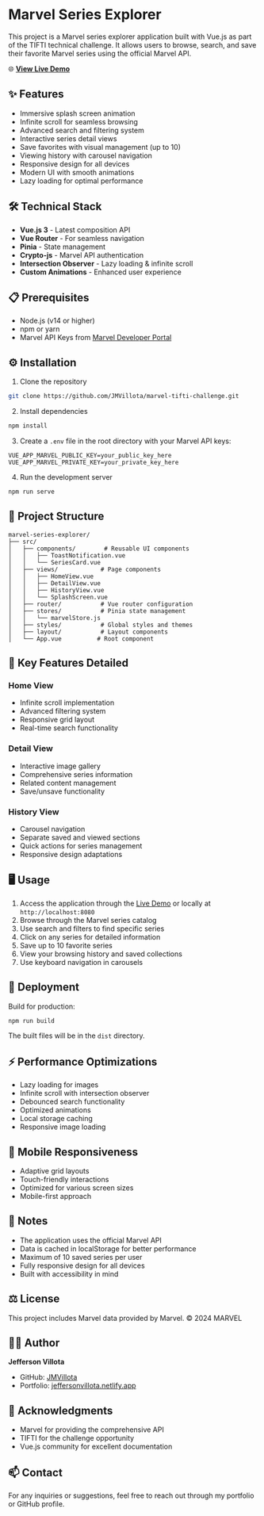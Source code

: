 # Marvel Series Explorer

This project is a Marvel series explorer application built with Vue.js as part of the TIFTI technical challenge. It allows users to browse, search, and save their favorite Marvel series using the official Marvel API.

🌐 **[View Live Demo](https://challenge-tifty.netlify.app/)**

## ✨ Features

- Immersive splash screen animation
- Infinite scroll for seamless browsing
- Advanced search and filtering system
- Interactive series detail views
- Save favorites with visual management (up to 10)
- Viewing history with carousel navigation
- Responsive design for all devices
- Modern UI with smooth animations
- Lazy loading for optimal performance

## 🛠️ Technical Stack

- **Vue.js 3** - Latest composition API
- **Vue Router** - For seamless navigation
- **Pinia** - State management
- **Crypto-js** - Marvel API authentication
- **Intersection Observer** - Lazy loading & infinite scroll
- **Custom Animations** - Enhanced user experience

## 📋 Prerequisites

- Node.js (v14 or higher)
- npm or yarn
- Marvel API Keys from [Marvel Developer Portal](https://developer.marvel.com/)

## ⚙️ Installation

1. Clone the repository
```bash
git clone https://github.com/JMVillota/marvel-tifti-challenge.git
```

2. Install dependencies
```bash
npm install
```

3. Create a `.env` file in the root directory with your Marvel API keys:
```env
VUE_APP_MARVEL_PUBLIC_KEY=your_public_key_here
VUE_APP_MARVEL_PRIVATE_KEY=your_private_key_here
```

4. Run the development server
```bash
npm run serve
```

## 🔧 Project Structure

```
marvel-series-explorer/
├── src/
│   ├── components/        # Reusable UI components
│   │   ├── ToastNotification.vue
│   │   └── SeriesCard.vue
│   ├── views/            # Page components
│   │   ├── HomeView.vue
│   │   ├── DetailView.vue
│   │   ├── HistoryView.vue
│   │   └── SplashScreen.vue
│   ├── router/           # Vue router configuration
│   ├── stores/           # Pinia state management
│   │   └── marvelStore.js
│   ├── styles/           # Global styles and themes
│   ├── layout/           # Layout components
│   └── App.vue          # Root component
```

## 🎯 Key Features Detailed

### Home View
- Infinite scroll implementation
- Advanced filtering system
- Responsive grid layout
- Real-time search functionality

### Detail View
- Interactive image gallery
- Comprehensive series information
- Related content management
- Save/unsave functionality

### History View
- Carousel navigation
- Separate saved and viewed sections
- Quick actions for series management
- Responsive design adaptations

## 🖥️ Usage

1. Access the application through the [Live Demo](https://challenge-tifty.netlify.app/) or locally at `http://localhost:8080`
2. Browse through the Marvel series catalog
3. Use search and filters to find specific series
4. Click on any series for detailed information
5. Save up to 10 favorite series
6. View your browsing history and saved collections
7. Use keyboard navigation in carousels

## 🚀 Deployment

Build for production:
```bash
npm run build
```
The built files will be in the `dist` directory.

## ⚡ Performance Optimizations

- Lazy loading for images
- Infinite scroll with intersection observer
- Debounced search functionality
- Optimized animations
- Local storage caching
- Responsive image loading

## 📱 Mobile Responsiveness

- Adaptive grid layouts
- Touch-friendly interactions
- Optimized for various screen sizes
- Mobile-first approach

## 📝 Notes

- The application uses the official Marvel API
- Data is cached in localStorage for better performance
- Maximum of 10 saved series per user
- Fully responsive design for all devices
- Built with accessibility in mind

## ⚖️ License

This project includes Marvel data provided by Marvel. © 2024 MARVEL

## 👨‍💻 Author

**Jefferson Villota**
- GitHub: [JMVillota](http://github.com/JMVillota)
- Portfolio: [jeffersonvillota.netlify.app](https://jeffersonvillota.netlify.app/)

## 🌟 Acknowledgments

- Marvel for providing the comprehensive API
- TIFTI for the challenge opportunity
- Vue.js community for excellent documentation

## 📫 Contact

For any inquiries or suggestions, feel free to reach out through my portfolio or GitHub profile.